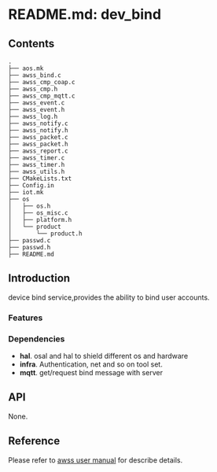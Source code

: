 # README.md: dev_bind

## Contents

```shell
.
├── aos.mk
├── awss_bind.c
├── awss_cmp_coap.c
├── awss_cmp.h
├── awss_cmp_mqtt.c
├── awss_event.c
├── awss_event.h
├── awss_log.h
├── awss_notify.c
├── awss_notify.h
├── awss_packet.c
├── awss_packet.h
├── awss_report.c
├── awss_timer.c
├── awss_timer.h
├── awss_utils.h
├── CMakeLists.txt
├── Config.in
├── iot.mk
├── os
│   ├── os.h
│   ├── os_misc.c
│   ├── platform.h
│   └── product
│       └── product.h
├── passwd.c
├── passwd.h
├── README.md

```

## Introduction
device bind service,provides the ability to bind user accounts.


### Features



### Dependencies
- **hal**. osal and hal to shield different os and hardware
- **infra**. Authentication, net and so on tool set.
- **mqtt**. get/request bind message with server

## API
None.

## Reference
Please refer to  [awss user manual](https://code.aliyun.com/edward.yangx/public-docs/wikis/user-guide/linkkit/Prog_Guide/WiFi_Provision) for describe details.


